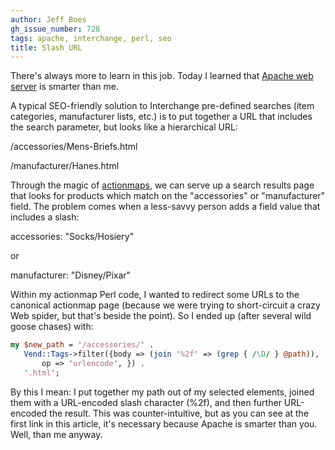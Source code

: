```yaml
---
author: Jeff Boes
gh_issue_number: 728
tags: apache, interchange, perl, seo
title: Slash URL
---
```




There's always more to learn in this job. Today I learned that [Apache web server](http://www.jampmark.com/web-scripting/5-solutions-to-url-encoded-slashes-problem-in-apache.html) is smarter than me.

A typical SEO-friendly solution to Interchange pre-defined searches (item categories, manufacturer lists, etc.) is to put together a URL that includes the search parameter, but looks like a hierarchical URL:

/accessories/Mens-Briefs.html

/manufacturer/Hanes.html

Through the magic of [actionmaps](http://interchange.rtfm.info/icdocs/config/ActionMap.html), we can serve up a search results page that looks for products which match on the "accessories" or "manufacturer" field. The problem comes when a less-savvy person adds a field value that includes a slash:

accessories: "Socks/Hosiery"

or

manufacturer: "Disney/Pixar"

Within my actionmap Perl code, I wanted to redirect some URLs to the canonical actionmap page (because we were trying to short-circuit a crazy Web spider, but that's beside the point). So I ended up (after several wild goose chases) with:

```perl
my $new_path = '/accessories/' .
   Vend::Tags->filter({body => (join '%2f' => (grep { /\D/ } @path)),
       op => 'urlencode', }) .
   '.html';
```

By this I mean: I put together my path out of my selected elements, joined them with a URL-encoded slash character (%2f), and then further URL-encoded the result. This was counter-intuitive, but as you can see at the first link in this article, it's necessary because Apache is smarter than you. Well, than me anyway.


